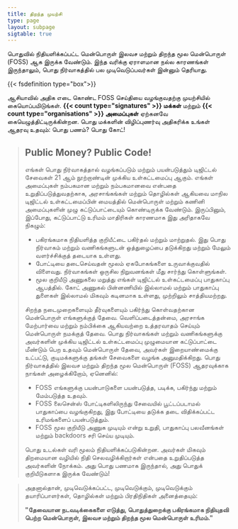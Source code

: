 ```yaml
---
title: திறந்த முயற்சி
type: page
layout: subpage
sigtable: true
---
```


பொதுவில் நிதியளிக்கப்பட்ட மென்பொருள் இலவச மற்றும் திறந்த மூல மென்பொருள் (FOSS) ஆக இருக்க வேண்டும். இந்த வரிக்கு ஏராளமான நல்ல காரணங்கள் இருந்தாலும், பொது நிர்வாகத்தில் பல முடிவெடுப்பவர்கள் இன்னும் தெரியாது.

{{< fsdefinition type="box">}}

ஆசியாவில் அதிக எடை கொண்ட FOSS செய்தியை வழங்குவதற்கு முயற்சியில் கையொப்பமிடுங்கள். **{{< count type="signatures" >}} மக்கள்** மற்றும் **{{< count type="organisations" >}} அமைப்புகள்** ஏற்கனவே கையெழுத்திட்டிருக்கின்றன. பொது மக்களின் விழிப்புணர்வு அதிகரிக்க உங்கள் ஆதரவு உதவும்: பொது பணம்? பொது கோட்!

> ## Public Money? Public Code!
>
> எங்கள் பொது நிர்வாகத்தால் வழங்கப்படும் மற்றும் பயன்படுத்தும் டிஜிட்டல் சேவைகள் 21 ஆம் நூற்றாண்டின் முக்கிய உள்கட்டமைப்பு ஆகும். எங்கள் அமைப்புகள் நம்பகமான மற்றும் நம்பகமானவை என்பதை உறுதிப்படுத்துவதற்காக, அரசாங்கங்கள் மற்றும் தொழில்கள் ஆகியவை மாநில டிஜிட்டல் உள்கட்டமைப்பின் மையத்தில் மென்பொருள் மற்றும் கணினி அமைப்புகளின் முழு கட்டுப்பாட்டையும் கொண்டிருக்க வேண்டும். இருப்பினும், இப்போது, கட்டுப்பாட்டு உரிமம் மாதிரிகள் காரணமாக இது அரிதாகவே நிகழும்:
>
> * பகிரங்கமாக நிதியளித்த குறியீட்டை பகிர்தல் மற்றும் மாற்றுதல். இது பொது நிர்வாகம் மற்றும் வணிகங்களுடன் ஒத்துழைப்பை தடுக்கிறது மற்றும் மேலும் வளர்ச்சிக்குத் தடையாக உள்ளது.
> * போட்டியை தடைசெய்வதன் மூலம் ஏகபோகங்களை உருவாக்குவதில் விளைவது. நிர்வாகங்கள் ஒருசில நிறுவனங்கள் மீது சார்ந்து கொள்ளுங்கள்.
> * மூல குறியீடு அணுகலை மறுத்து எங்கள் டிஜிட்டல் உள்கட்டமைப்பு பாதுகாப்பு ஆபத்தில். கோட் அணுகல் பின்னணியில் இல்லாமல் மற்றும் பாதுகாப்பு துளைகள் இல்லாமல் மிகவும் கடினமாக உள்ளது, முற்றிலும் சாத்தியமற்றது.
>
> சிறந்த நடைமுறைகளையும் தீர்வுகளையும் பகிர்ந்து கொள்வதற்கான மென்பொருள் எங்களுக்குத் தேவை. வெளிப்படைத்தன்மை, அரசாங்க மேற்பார்வை மற்றும் நம்பிக்கை ஆகியவற்றை உத்தரவாதம் செய்யும் மென்பொருள் நமக்குத் தேவை. பொது நிர்வாகங்கள் மற்றும் வணிகங்களுக்கு அவர்களின் முக்கிய டிஜிட்டல் உள்கட்டமைப்பு முழுமையான கட்டுப்பாட்டை மீண்டும் பெற உதவும் மென்பொருள் தேவை, அவர்கள் இறையாண்மைக்கு உட்பட்டு, குடிமக்களுக்கு தங்கள் சேவைகளை வழங்க அனுமதிக்கிறது. பொது நிர்வாகத்தில் இலவச மற்றும் திறந்த மூல மென்பொருள் (FOSS) ஆதரவுக்காக நாங்கள் அழைக்கிறோம், ஏனெனில்:
>
> * FOSS எங்களுக்கு பயன்பாடுகளை பயன்படுத்த, படிக்க, பகிர்ந்து மற்றும் மேம்படுத்த உதவும்.
> * FOSS லைசென்ஸ் போட்டிகளிலிருந்து சேவையில் பூட்டப்படாமல் பாதுகாப்பை வழங்குகிறது, இது போட்டியை தடுக்க தடை விதிக்கப்பட்ட உரிமங்களைப் பயன்படுத்தும்.
> * FOSS மூல குறியீடு அணுக முடியும் என்று உறுதி, பாதுகாப்பு பலவீனங்கள் மற்றும் backdoors சரி செய்ய முடியும்.
>
> பொது உடல்கள் வரி மூலம் நிதியளிக்கப்படுகின்றன. அவர்கள் மிகவும் திறமையான வழியில் நிதி செலவழிக்கிறார்கள் என்பதை உறுதிப்படுத்த அவர்களின் நோக்கம். அது பொது பணமாக இருந்தால், அது பொதுக் குறியீடுகளாக இருக்க வேண்டும்!

>
> அதனால்தான், முடிவெடுக்கப்பட்ட, முடிவெடுக்கும், முடிவெடுக்கும் தயாரிப்பாளர்கள், தொழில்கள் மற்றும் பிரதிநிதிகள் அனைத்தையும்:
>
> **"தேவையான நடவடிக்கைகளை எடுத்து, பொதுத்துறைக்கு பகிரங்கமாக நிதியுதவி பெற்ற மென்பொருள், இலவச மற்றும் திறந்த மூல மென்பொருள் உரிமம்."**

[fs]: https://en.wikipedia.org/wiki/Free_and_open-source_software



